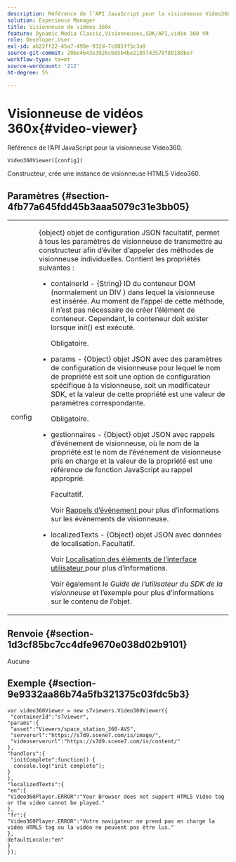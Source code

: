 ```yaml
---
description: Référence de l’API JavaScript pour la visionneuse Video360.
solution: Experience Manager
title: Visionneuse de vidéos 360x
feature: Dynamic Media Classic,Visionneuses,SDK/API,vidéo 360 VR
role: Developer,User
exl-id: ab22ff22-45a7-490e-932d-7c885ff5c3a9
source-git-commit: 206e4643e3926cb85b4be2189743578f88180be7
workflow-type: tm+mt
source-wordcount: '212'
ht-degree: 5%

---
```


# Visionneuse de vidéos 360x{#video-viewer}

Référence de l’API JavaScript pour la visionneuse Video360.

`Video360Viewer([config])`

Constructeur, crée une instance de visionneuse HTML5 Video360.

## Paramètres {#section-4fb77a645fdd45b3aaa5079c31e3bb05}

<table id="table_896DFF34A68A403DB93A6D597461A573"> 
 <tbody> 
  <tr> 
   <td colname="col1"> <p> <span class="codeph"> <span class="varname"> config  </span> </span> </p> </td> 
   <td colname="col2"> <p> <span class="codeph"> {object} objet de configuration JSON  </span> facultatif, permet à tous les paramètres de visionneuse de transmettre au constructeur afin d’éviter d’appeler des méthodes de visionneuse individuelles. Contient les propriétés suivantes : </p> <p> 
     <ul id="ul_789DBD5B72ED4C80B685455B0D59494D"> 
      <li id="li_28FDCB53E4AD4097A51F21B876C18FB1"> <p> <span class="codeph"> containerId  </span> -  <span class="codeph"> {String}  </span> ID du conteneur DOM (normalement un  <span class="codeph"> DIV  </span>) dans lequel la visionneuse est insérée. Au moment de l’appel de cette méthode, il n’est pas nécessaire de créer l’élément de conteneur. Cependant, le conteneur doit exister lorsque <span class="codeph"> init() </span> est exécuté. </p> <p>Obligatoire. </p> </li> 
      <li id="li_FDE00392DC1544ABBDD75F81EF814EF2"> <p> <span class="codeph"> params  </span> -  <span class="codeph"> {Object}  </span> objet JSON avec des paramètres de configuration de visionneuse pour lequel le nom de propriété est soit une option de configuration spécifique à la visionneuse, soit un modificateur SDK, et la valeur de cette propriété est une valeur de paramètres correspondante. </p> <p>Obligatoire. </p> </li> 
      <li id="li_C534D5091CDA4717BCC48E3EBBF09AB8"> <p> <span class="codeph"> gestionnaires  </span> -  <span class="codeph"> {Object} objet  </span> JSON avec rappels d’événement de visionneuse, où le nom de la propriété est le nom de l’événement de visionneuse pris en charge et la valeur de la propriété est une référence de fonction JavaScript au rappel approprié. </p> <p>Facultatif. </p> <p>Voir <a href="../../../c-html5-aem-asset-viewers/c-html5-aem-video360/c-html5-aem-video360-event-callbacks.md#concept-66d5996f2b1b44cab3d5264cda5c50cd" format="dita" scope="local"> Rappels d’événement </a> pour plus d’informations sur les événements de visionneuse. </p> </li> 
      <li id="li_42A3F3BEF1004E069F0FB2AE0A30B093"> <p> <span class="codeph"> localizedTexts  </span> -  <span class="codeph"> {Object} objet  </span> JSON avec données de localisation. Facultatif. </p> <p>Voir <a href="../../../c-html5-aem-asset-viewers/c-html5-aem-video360/c-html5-aem-video360-localization.md#concept-16262b8096474d6c9c018c3e99110dd1" format="dita" scope="local"> Localisation des éléments de l’interface utilisateur </a> pour plus d’informations. </p> <p>Voir également le <i>Guide de l’utilisateur du SDK de la visionneuse</i> et l’exemple pour plus d’informations sur le contenu de l’objet. </p> </li> 
     </ul> </p> </td> 
  </tr> 
 </tbody> 
</table>

## Renvoie {#section-1d3cf85bc7cc4dfe9670e038d02b9101}

Aucune

## Exemple {#section-9e9332aa86b74a5fb321375c03fdc5b3}

```
var video360Viewer = new s7viewers.Video360Viewer({ 
 "containerId":"s7viewer", 
"params":{ 
 "asset":"Viewers/space_station_360-AVS", 
 "serverurl":"https://s7d9.scene7.com/is/image/", 
 "videoserverurl":"https://s7d9.scene7.com/is/content/" 
}, 
"handlers":{ 
 "initComplete":function() { 
  console.log("init complete"); 
} 
}, 
"localizedTexts":{ 
"en":{ 
"Video360Player.ERROR":"Your Browser does not support HTML5 Video tag or the video cannot be played." 
}, 
"fr":{ 
"Video360Player.ERROR":"Votre navigateur ne prend pas en charge la vidéo HTML5 tag ou la vidéo ne peuvent pas être lus." 
}, 
defaultLocale:"en" 
} 
});
```
